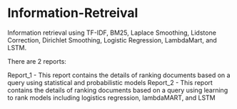 # Information-Retreival
Information retrieval using TF-IDF, BM25, Laplace Smoothing, Lidstone Correction, Dirichlet Smoothing, Logistic Regression, LambdaMart, and LSTM.

There are 2 reports: 

Report_1 - This report contains the details of ranking documents based on a query using statistical and probabilistic models
Report_2 - This report contains the details of ranking documents based on a query using learning to rank models including logistics regression, lambdaMART, and LSTM
